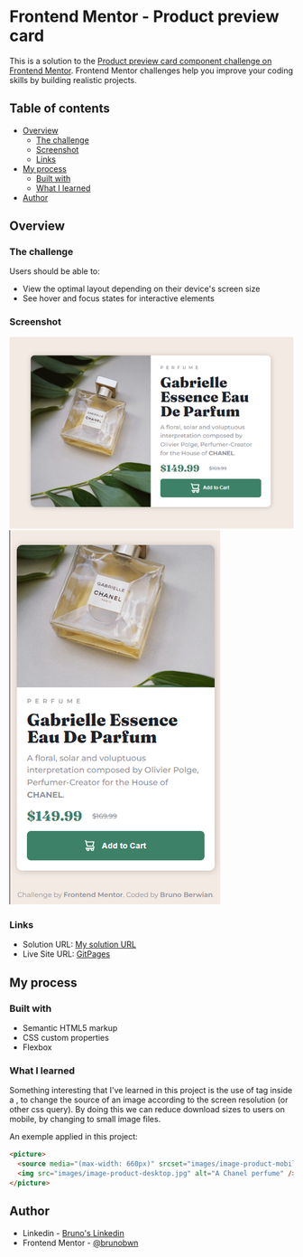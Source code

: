 # Frontend Mentor - Product preview card

This is a solution to the [Product preview card component challenge on Frontend Mentor](https://www.frontendmentor.io/challenges/product-preview-card-component-GO7UmttRfa). Frontend Mentor challenges help you improve your coding skills by building realistic projects.

## Table of contents

- [Overview](#overview)
  - [The challenge](#the-challenge)
  - [Screenshot](#screenshot)
  - [Links](#links)
- [My process](#my-process)
  - [Built with](#built-with)
  - [What I learned](#what-i-learned)
- [Author](#author)

## Overview

### The challenge

Users should be able to:

- View the optimal layout depending on their device's screen size
- See hover and focus states for interactive elements

### Screenshot

![Desktop screenshot](./images/screenshot-preview-desktop.png)
![Mobile screenshot](./images/screenshot-preview-mobile.png)

### Links

- Solution URL: [My solution URL](https://www.frontendmentor.io/challenges/product-preview-card-component-GO7UmttRfa/hub/product-preview-card-simple-htmlcss-solution-i7WsCmwnkZ)
- Live Site URL: [GitPages](https://brunobwn.github.io/product-preview-card/)

## My process

### Built with

- Semantic HTML5 markup
- CSS custom properties
- Flexbox

### What I learned

Something interesting that I've learned in this project is the use of <code><source></code> tag inside a <code><picture></code>, to change the source of an image according to the screen resolution (or other css query). By doing this we can reduce download sizes to users on mobile, by changing to small image files.

An exemple applied in this project:

```html
<picture>
  <source media="(max-width: 660px)" srcset="images/image-product-mobile.jpg" />
  <img src="images/image-product-desktop.jpg" alt="A Chanel perfume" />
</picture>
```

## Author

- Linkedin - [Bruno's Linkedin](https://www.linkedin.com/in/brunoberwian/)
- Frontend Mentor - [@brunobwn](https://www.frontendmentor.io/profile/brunobwn)
